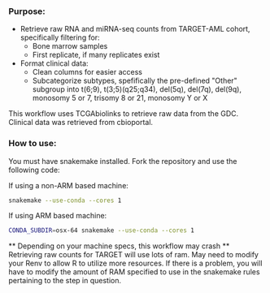 ### Purpose:
* Retrieve raw RNA and miRNA-seq counts from TARGET-AML cohort, specifically filtering for:
    * Bone marrow samples
    * First replicate, if many replicates exist
* Format clinical data:
    * Clean columns for easier access
    * Subcategorize subtypes, spefifically the pre-defined "Other" subgroup into t(6;9), t(3;5)(q25;q34), del(5q), del(7q), del(9q), monosomy 5 or 7, trisomy 8 or 21, monosomy Y or X

This workflow uses TCGAbiolinks to retrieve raw data from the GDC. Clinical data was retrieved from cbioportal.

### How to use:
You must have snakemake installed. Fork the repository and use the following code:

If using a non-ARM based machine:
```zsh
snakemake --use-conda --cores 1
```

If using ARM based machine:
```zsh
CONDA_SUBDIR=osx-64 snakemake --use-conda --cores 1
```

** Depending on your machine specs, this workflow may crash **  
Retrieving raw counts for TARGET will use lots of ram. May need to modify your Renv to allow R to utilize more resources. If there is a problem, you will have to modify the amount of RAM specified to use in the snakemake rules pertaining to the step in question.
